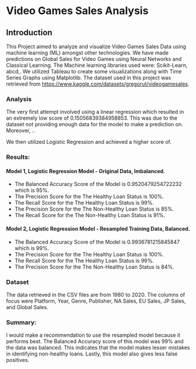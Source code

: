 # Video Games Sales Analysis


## Introduction
This Project aimed to analyze and visualize Video Games Sales Data using machine learning (ML) amongst other technologies.
We have made predictions on Global Sales for Video Games using Neural Networks and Classical Learning. The Machine learning libraries used were: Scikit-Learn, abcd,. We utilized Tableau to create some visualizations along with Time Series Graphs using Matplotlib.
The dataset used in this project was retrieved from https://www.kaggle.com/datasets/gregorut/videogamesales.




### Analysis
The very first attempt involved using a linear regression which resulted in an extremely low score of 0.15056839384958853. This was due to the dataset not providing enough data for the model to make a prediction on. Moreover, ..

We then utilized Logistic Regression and achieved a higher score of.





### Results:
#### Model 1, Logistic Regression Model - Original Data, Imbalanced.
  * The Balanced Accuracy Score of the Model is 0.9520479254722232 which is 95%.
  * The Precision Score for the The Healthy Loan Status is 100%.
  * The Recall Score for the The Healthy Loan Status is 99%.
  * The Precision Score for the The Non-Healthy Loan Status is 85%.
  * The Recall Score for the The Non-Healthy Loan Status is 91%.


#### Model 2, Logistic Regression Model - Resampled Training Data, Balanced.
  * The Balanced Accuracy Score of the Model is 0.9936781215845847 which is 99%.
  * The Precision Score for the The Healthy Loan Status is 100%.
  * The Recall Score for the The Healthy Loan Status is 99%.
  * The Precision Score for the The Non-Healthy Loan Status is 84%.



### Dataset
The data retrieved in the CSV files are from 1980 to 2020. The columns of focus were Platform, Year, Genre, Publisher, NA Sales, EU Sales, JP Sales, and Global Sales.
<p>


### Summary:
I would make a recommendation to use the resampled model because it performs best. The Balanced Accuracy score of this model was 99% and the data was balanced. This indicates that the model makes lesser mistakes in identifying non-healthy loans. Lastly, this model also gives less false positives.


